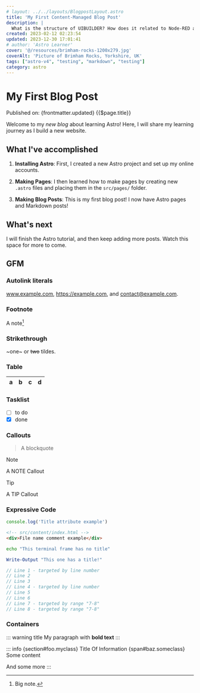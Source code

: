 ```yaml
---
# layout: ../../layouts/BlogpostLayout.astro 
title: 'My First Content-Managed Blog Post'
description: |
  What is the structure of UIBUILDER? How does it related to Node-RED and the browser?
created: 2023-02-12 02:23:54
updated: 2023-12-30 17:01:41
# author: 'Astro Learner'
cover: '@/resources/brimham-rocks-1200x279.jpg'
coverAlt: 'Picture of Brimham Rocks, Yorkshire, UK'
tags: ["astro-v4", "testing", "markdown", "testing"]
category: astro
---
```

# My First Blog Post

Published on: {frontmatter.updated}
{{$page.title}}

Welcome to my _new blog_ about learning Astro! Here, I will share my learning journey as I build a new website.

## What I've accomplished

1. **Installing Astro**: First, I created a new Astro project and set up my online accounts.

2. **Making Pages**: I then learned how to make pages by creating new `.astro` files and placing them in the `src/pages/` folder.

3. **Making Blog Posts**: This is my first blog post! I now have Astro pages and Markdown posts!

## What's next

I will finish the Astro tutorial, and then keep adding more posts. Watch this space for more to come.

## GFM

### Autolink literals

www.example.com, https://example.com, and contact@example.com.

### Footnote

A note[^1]

[^1]: Big note.

### Strikethrough

~one~ or ~~two~~ tildes.

### Table

| a | b  |  c |  d  |
| - | :- | -: | :-: |

### Tasklist

* [ ] to do
* [x] done

### Callouts

> A blockquote

> [!NOTE]
> A NOTE Callout

> [!TIP]
> A TIP Callout

### Expressive Code

```js title="my-test-file.js"
console.log('Title attribute example')
```

```html
<!-- src/content/index.html -->
<div>File name comment example</div>
```

```bash
echo "This terminal frame has no title"
```

```powershell title="PowerShell terminal example"
Write-Output "This one has a title!"
```

```js {1, 4, 7-8}
// Line 1 - targeted by line number
// Line 2
// Line 3
// Line 4 - targeted by line number
// Line 5
// Line 6
// Line 7 - targeted by range "7-8"
// Line 8 - targeted by range "7-8"
```

### Containers

::: warning title
My paragraph with **bold text**
:::

::: info {section#foo.myclass} Title Of Information {span#baz.someclass}
Some content

And some more
:::
